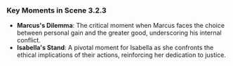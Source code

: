 ### Key Moments in Scene 3.2.3
- **Marcus's Dilemma**: The critical moment when Marcus faces the choice between personal gain and the greater good, underscoring his internal conflict.
- **Isabella's Stand**: A pivotal moment for Isabella as she confronts the ethical implications of their actions, reinforcing her dedication to justice.
